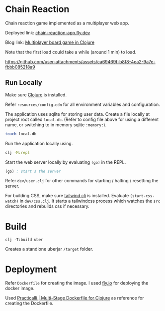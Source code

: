 # Chain Reaction 

Chain reaction game implemented as a multiplayer web app.

Deployed link: [chain-reaction-app.fly.dev](https://chain-reaction-app.fly.dev)

Blog link: [Multiplayer board game in Clojure](https://shagunagrawal.me/posts/multiplayer-board-game-in-clojure/) 

Note that the first load could take a while (around 1 min) to load.

https://github.com/user-attachments/assets/ca69469f-b8f8-4ea2-9a7e-fbbb085218a9


## Run Locally

Make sure [Clojure](https://clojure.org) is installed.

Refer `resources/config.edn` for all environment variables and configuration.

The application uses sqlite for storing user data. 
Create a file locally at project root called `local.db`. 
(Refer to config file above for using a different name, or switching to in memory sqlite `:memory:`).

``` sh
touch local.db
```

Run the application locally using.

``` sh
clj -M:repl
```

Start the web server locally by evaluating `(go)` in the REPL. 

```clojure
(go) ; start's the server 
```

Refer `dev/user.clj` for other commands for starting / halting / resetting the server.

For building CSS, make sure [tailwind cli](https://tailwindcss.com/docs/installation) is installed.
Evaluate `(start-css-watch)` in `dev/css.clj`.
It starts a tailwindcss process which watches the `src` directories and rebuilds css if necessary.

# Build

```shell
clj -T:build uber
```

Creates a standlone uberjar `/target` folder.

# Deployment 

Refer `Dockerfile` for creating the image. I used [fly.io](fly.io) for deploying the docker image.

Used [Practicalli | Multi-Stage Dockerfile for Clojure](https://practical.li/engineering-playbook/continuous-integration/docker/clojure-multi-stage-dockerfile/) as reference for creating the Dockerfile.
